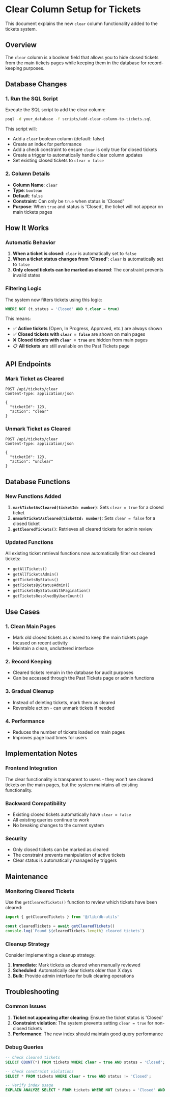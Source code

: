 # Clear Column Setup for Tickets

This document explains the new `clear` column functionality added to the tickets system.

## Overview

The `clear` column is a boolean field that allows you to hide closed tickets from the main tickets pages while keeping them in the database for record-keeping purposes.

## Database Changes

### 1. Run the SQL Script

Execute the SQL script to add the clear column:

```bash
psql -d your_database -f scripts/add-clear-column-to-tickets.sql
```

This script will:
- Add a `clear` boolean column (default: false)
- Create an index for performance
- Add a check constraint to ensure `clear` is only true for closed tickets
- Create a trigger to automatically handle clear column updates
- Set existing closed tickets to `clear = false`

### 2. Column Details

- **Column Name**: `clear`
- **Type**: `boolean`
- **Default**: `false`
- **Constraint**: Can only be `true` when status is 'Closed'
- **Purpose**: When `true` and status is 'Closed', the ticket will not appear on main tickets pages

## How It Works

### Automatic Behavior

1. **When a ticket is closed**: `clear` is automatically set to `false`
2. **When a ticket status changes from 'Closed'**: `clear` is automatically set to `false`
3. **Only closed tickets can be marked as cleared**: The constraint prevents invalid states

### Filtering Logic

The system now filters tickets using this logic:
```sql
WHERE NOT (t.status = 'Closed' AND t.clear = true)
```

This means:
- ✅ **Active tickets** (Open, In Progress, Approved, etc.) are always shown
- ✅ **Closed tickets with `clear = false`** are shown on main pages
- ❌ **Closed tickets with `clear = true`** are hidden from main pages
- 📋 **All tickets** are still available on the Past Tickets page

## API Endpoints

### Mark Ticket as Cleared

```http
POST /api/tickets/clear
Content-Type: application/json

{
  "ticketId": 123,
  "action": "clear"
}
```

### Unmark Ticket as Cleared

```http
POST /api/tickets/clear
Content-Type: application/json

{
  "ticketId": 123,
  "action": "unclear"
}
```

## Database Functions

### New Functions Added

1. **`markTicketAsCleared(ticketId: number)`**: Sets `clear = true` for a closed ticket
2. **`unmarkTicketAsCleared(ticketId: number)`**: Sets `clear = false` for a closed ticket
3. **`getClearedTickets()`**: Retrieves all cleared tickets for admin review

### Updated Functions

All existing ticket retrieval functions now automatically filter out cleared tickets:
- `getAllTickets()`
- `getAllTicketsAdmin()`
- `getTicketsByStatus()`
- `getTicketsByStatusAdmin()`
- `getTicketsByStatusWithPagination()`
- `getTicketsResolvedByUserCount()`

## Use Cases

### 1. Clean Main Pages
- Mark old closed tickets as cleared to keep the main tickets page focused on recent activity
- Maintain a clean, uncluttered interface

### 2. Record Keeping
- Cleared tickets remain in the database for audit purposes
- Can be accessed through the Past Tickets page or admin functions

### 3. Gradual Cleanup
- Instead of deleting tickets, mark them as cleared
- Reversible action - can unmark tickets if needed

### 4. Performance
- Reduces the number of tickets loaded on main pages
- Improves page load times for users

## Implementation Notes

### Frontend Integration

The clear functionality is transparent to users - they won't see cleared tickets on the main pages, but the system maintains all existing functionality.

### Backward Compatibility

- Existing closed tickets automatically have `clear = false`
- All existing queries continue to work
- No breaking changes to the current system

### Security

- Only closed tickets can be marked as cleared
- The constraint prevents manipulation of active tickets
- Clear status is automatically managed by triggers

## Maintenance

### Monitoring Cleared Tickets

Use the `getClearedTickets()` function to review which tickets have been cleared:

```typescript
import { getClearedTickets } from '@/lib/db-utils'

const clearedTickets = await getClearedTickets()
console.log(`Found ${clearedTickets.length} cleared tickets`)
```

### Cleanup Strategy

Consider implementing a cleanup strategy:
1. **Immediate**: Mark tickets as cleared when manually reviewed
2. **Scheduled**: Automatically clear tickets older than X days
3. **Bulk**: Provide admin interface for bulk clearing operations

## Troubleshooting

### Common Issues

1. **Ticket not appearing after clearing**: Ensure the ticket status is 'Closed'
2. **Constraint violation**: The system prevents setting `clear = true` for non-closed tickets
3. **Performance**: The new index should maintain good query performance

### Debug Queries

```sql
-- Check cleared tickets
SELECT COUNT(*) FROM tickets WHERE clear = true AND status = 'Closed';

-- Check constraint violations
SELECT * FROM tickets WHERE clear = true AND status != 'Closed';

-- Verify index usage
EXPLAIN ANALYZE SELECT * FROM tickets WHERE NOT (status = 'Closed' AND clear = true);
```
